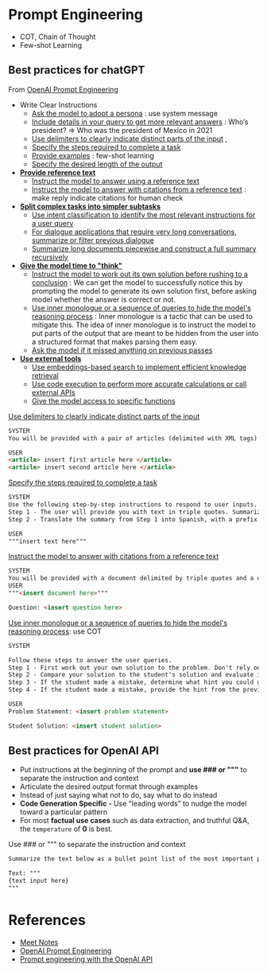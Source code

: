 # Prompt Engineering

- COT, Chain of Thought
- Few-shot Learning

## Best practices for chatGPT

From [OpenAI Prompt Engineering](https://platform.openai.com/docs/guides/prompt-engineering)

- Write Clear Instructions
    - [Ask the model to adopt a persona](https://platform.openai.com/docs/guides/prompt-engineering/tactic-ask-the-model-to-adopt-a-persona) : use system message
    - [Include details in your query to get more relevant answers](https://platform.openai.com/docs/guides/prompt-engineering/tactic-include-details-in-your-query-to-get-more-relevant-answers) : Who’s president? ⇒ Who was the president of Mexico in 2021
    - [Use delimiters to clearly indicate distinct parts of the input](https://platform.openai.com/docs/guides/prompt-engineering/tactic-use-delimiters-to-clearly-indicate-distinct-parts-of-the-input) , <article>
    - [Specify the steps required to complete a task](https://platform.openai.com/docs/guides/prompt-engineering/tactic-specify-the-steps-required-to-complete-a-task)
    - [Provide examples](https://platform.openai.com/docs/guides/prompt-engineering/tactic-provide-examples) : few-shot learning
    - [Specify the desired length of the output](https://platform.openai.com/docs/guides/prompt-engineering/tactic-specify-the-desired-length-of-the-output)
- **[Provide reference text](https://platform.openai.com/docs/guides/prompt-engineering/provide-reference-text)**
    - [Instruct the model to answer using a reference text](https://platform.openai.com/docs/guides/prompt-engineering/tactic-instruct-the-model-to-answer-using-a-reference-text)
    - [Instruct the model to answer with citations from a reference text](https://platform.openai.com/docs/guides/prompt-engineering/tactic-instruct-the-model-to-answer-with-citations-from-a-reference-text) : make reply indicate citations for human check
- **[Split complex tasks into simpler subtasks](https://platform.openai.com/docs/guides/prompt-engineering/split-complex-tasks-into-simpler-subtasks)**
    - [Use intent classification to identify the most relevant instructions for a user query](https://platform.openai.com/docs/guides/prompt-engineering/tactic-use-intent-classification-to-identify-the-most-relevant-instructions-for-a-user-query)
    - [For dialogue applications that require very long conversations, summarize or filter previous dialogue](https://platform.openai.com/docs/guides/prompt-engineering/tactic-for-dialogue-applications-that-require-very-long-conversations-summarize-or-filter-previous-dialogue)
    - [Summarize long documents piecewise and construct a full summary recursively](https://platform.openai.com/docs/guides/prompt-engineering/tactic-summarize-long-documents-piecewise-and-construct-a-full-summary-recursively)
- **[Give the model time to "think"](https://platform.openai.com/docs/guides/prompt-engineering/give-the-model-time-to-think)**
    - [Instruct the model to work out its own solution before rushing to a conclusion](https://platform.openai.com/docs/guides/prompt-engineering/tactic-instruct-the-model-to-work-out-its-own-solution-before-rushing-to-a-conclusion) : We can get the model to successfully notice this by prompting the model to generate its own solution first, before asking model whether the answer is correct or not.
    - [Use inner monologue or a sequence of queries to hide the model's reasoning process](https://platform.openai.com/docs/guides/prompt-engineering/tactic-use-inner-monologue-or-a-sequence-of-queries-to-hide-the-model-s-reasoning-process) : Inner monologue is a tactic that can be used to mitigate this. The idea of inner monologue is to instruct the model to put parts of the output that are meant to be hidden from the user into a structured format that makes parsing them easy.
    - [Ask the model if it missed anything on previous passes](https://platform.openai.com/docs/guides/prompt-engineering/tactic-ask-the-model-if-it-missed-anything-on-previous-passes)
- **[Use external tools](https://platform.openai.com/docs/guides/prompt-engineering/use-external-tools)**
    - [Use embeddings-based search to implement efficient knowledge retrieval](https://platform.openai.com/docs/guides/prompt-engineering/tactic-use-embeddings-based-search-to-implement-efficient-knowledge-retrieval)
    - [Use code execution to perform more accurate calculations or call external APIs](https://platform.openai.com/docs/guides/prompt-engineering/tactic-use-code-execution-to-perform-more-accurate-calculations-or-call-external-apis)
    - [Give the model access to specific functions](https://platform.openai.com/docs/guides/prompt-engineering/tactic-give-the-model-access-to-specific-functions)

[Use delimiters to clearly indicate distinct parts of the input](https://platform.openai.com/docs/guides/prompt-engineering/tactic-use-delimiters-to-clearly-indicate-distinct-parts-of-the-input)

```markdown
SYSTEM
You will be provided with a pair of articles (delimited with XML tags) about the same topic. First summarize the arguments of each article. Then indicate which of them makes a better argument and explain why.

USER
<article> insert first article here </article>
<article> insert second article here </article>
```

[Specify the steps required to complete a task](https://platform.openai.com/docs/guides/prompt-engineering/tactic-specify-the-steps-required-to-complete-a-task)

```markdown
SYSTEM
Use the following step-by-step instructions to respond to user inputs.
Step 1 - The user will provide you with text in triple quotes. Summarize this text in one sentence with a prefix that says "Summary: ".
Step 2 - Translate the summary from Step 1 into Spanish, with a prefix that says "Translation: ".

USER
"""insert text here"""
```

[Instruct the model to answer with citations from a reference text](https://platform.openai.com/docs/guides/prompt-engineering/tactic-instruct-the-model-to-answer-with-citations-from-a-reference-text)

```markdown
SYSTEM
You will be provided with a document delimited by triple quotes and a question. Your task is to answer the question using only the provided document and to cite the passage(s) of the document used to answer the question. If the document does not contain the information needed to answer this question then simply write: "Insufficient information." If an answer to the question is provided, it must be annotated with a citation. Use the following format for to cite relevant passages ({"citation": …}).
USER
"""<insert document here>"""

Question: <insert question here>
```

[Use inner monologue or a sequence of queries to hide the model's reasoning process](https://platform.openai.com/docs/guides/prompt-engineering/tactic-use-inner-monologue-or-a-sequence-of-queries-to-hide-the-model-s-reasoning-process): use COT

```markdown
SYSTEM

Follow these steps to answer the user queries.
Step 1 - First work out your own solution to the problem. Don't rely on the student's solution since it may be incorrect. Enclose all your work for this step within triple quotes (""").
Step 2 - Compare your solution to the student's solution and evaluate if the student's solution is correct or not. Enclose all your work for this step within triple quotes (""").
Step 3 - If the student made a mistake, determine what hint you could give the student without giving away the answer. Enclose all your work for this step within triple quotes (""").
Step 4 - If the student made a mistake, provide the hint from the previous step to the student (outside of triple quotes). Instead of writing "Step 4 - ..." write "Hint:".

USER
Problem Statement: <insert problem statement>

Student Solution: <insert student solution>
```

## Best practices for OpenAI API

- Put instructions at the beginning of the prompt and **use ### or """** to separate the instruction and context
- Articulate the desired output format through examples
- Instead of just saying what not to do, say what to do instead
- **Code Generation Specific -** Use “leading words” to nudge the model toward a particular pattern
- For most **factual use cases** such as data extraction, and truthful Q&A, the `temperature` of **0** is best.

Use ### or """ to separate the instruction and context 

```markdown
Summarize the text below as a bullet point list of the most important points.

Text: """
{text input here}
"""
```

# References

- [Meet Notes](https://docs.google.com/document/d/1B0Xhyyqgz_fqjj7e7jD_eIK1ByygM48VJyL5J_zEByI/edit#heading=h.yv7qylxozth0)
- [OpenAI Prompt Engineering](https://platform.openai.com/docs/guides/prompt-engineering)
- [Prompt engineering with the OpenAI API](https://help.openai.com/en/articles/6654000-best-practices-for-prompt-engineering-with-the-openai-api)